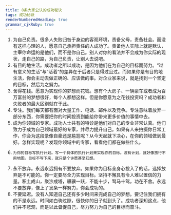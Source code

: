 ```yaml
---
title: 8条大家公认的成功秘诀
tags: 成功秘诀
renderNumberedHeading: true
grammar_cjkRuby: true
---
```

1. 为自己负责。很多人失败归咎于身边的客观环境，责备父母，责备社会。而没有这样心理的人，愿意自己承担责任的人成功了。责备他人实际上就是默认，主宰你命运的是他们，而不是你自己。别人对你的看法并不会成为你实际的现状，走自己的路，为自己负责，让别人去说吧。
 2. 有目的地生活。成功者之所以成功，是因为他们在为自己的目标而努力。“过有意义的生活”与“活着”的差异在于后者只是得过且过。而如果你是有目的地生活，你会主动去做正确的、应该做的事。对企业家来说，就是找到一个坚定的目标，然后为之努力。
 3.  舍得花钱。愿意为实现你的梦想而花钱。想有个大房子、一辆豪车或者成为百万富翁的梦想很好，每个人都想这样。但是你愿意为之花钱投资吗？成功者和失败者的最大区别就在于此。
 4. 专注。我们每天都有面对大量工作、电话、邮件以及竞争。专注意味着放弃一部分东西，你需要把你的时间投资到能给你带来更多价值的事情中去。
 5.  成为你领域的专家。成功人士共有的特诊是他们对自己的专业非常认真。他们致力于成为自己领域最好的专家，并尽力提升自己。如果有人来拍摄你日常工作，你会为这段录像自豪还是尴尬呢？从今天起就下决心，在你的领域做到最好。怎样实现呢？发现你领域中的专家，看看他们都在做些什么。
 6. 	为你的目标写执行计划。写一个具体的执行计划来实现你的目标。没有计划，就好像旅行不用地图。目标不写下来，就只是个许愿甚至幻想。
 7.  永不放弃。永远永远拥有不要放弃。如果你为目标全身心投入了的话，选择放弃是不可能的。你一定要尽全力实现目标。坚持不懈具有令人难以置信的力量。积土成山，聚沙成塔，骐骥一跃，不能十步，驽马十驾，功在不舍。永远不要放弃，像上了发条一样努力，你会成功的。
 8. 不要延迟。没有人知道自己还有多少时间来完成自己的梦想。要记住我们拥有的不是永远。时间如白驹过隙，很快你的日子就到头了。成功者深知这点，他们并不悲观，而是以此督促自己，尽力努力为自己的目标而奋斗。
